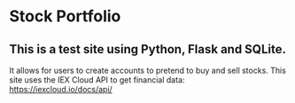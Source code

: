 # Stock Portfolio

## This is a test site using Python, Flask and SQLite.

It allows for users to create accounts to pretend to buy and sell stocks.
This site uses the IEX Cloud API to get financial data: https://iexcloud.io/docs/api/
